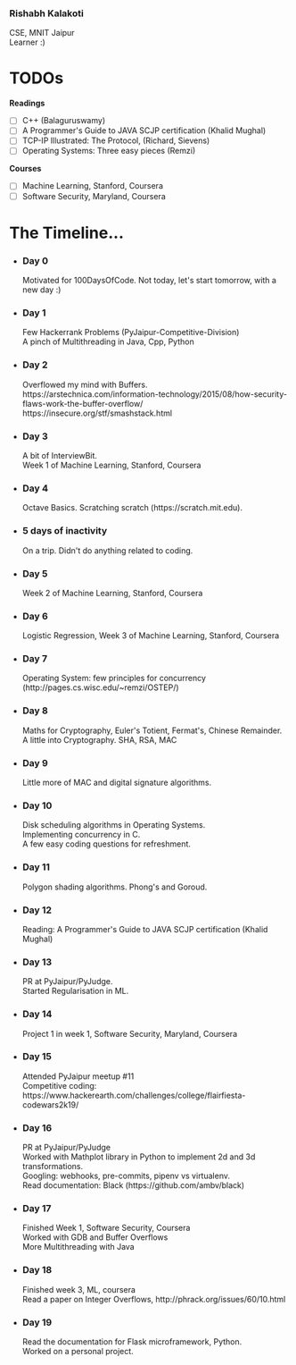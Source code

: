 <h3>Rishabh Kalakoti</h3>
<p>
CSE, MNIT Jaipur
<br>
Learner :)
</p>

# TODOs
**Readings**
- [ ] C++ (Balaguruswamy)
- [ ] A Programmer's Guide to JAVA SCJP certification (Khalid Mughal)
- [ ] TCP-IP Illustrated: The Protocol, (Richard, Sievens)
- [ ] Operating Systems: Three easy pieces (Remzi)

**Courses**
- [ ] Machine Learning, Stanford, Coursera
- [ ] Software Security, Maryland, Coursera

# The Timeline...
<ul>
<li>
<h3>Day 0</h3>
Motivated for 100DaysOfCode. Not today, let's start tomorrow, with a new day :)
</li>
<li>
<h3>Day 1</h3>
Few Hackerrank Problems (PyJaipur-Competitive-Division)<br>
A pinch of Multithreading in Java, Cpp, Python
</li>
<li>
<h3>Day 2</h3>
  Overflowed my mind with Buffers.<br>
  https://arstechnica.com/information-technology/2015/08/how-security-flaws-work-the-buffer-overflow/<br>
  https://insecure.org/stf/smashstack.html
</li>
<li>
<h3>Day 3</h3>
  A bit of InterviewBit.<br>
  Week 1 of Machine Learning, Stanford, Coursera
</li>
<li>
 <h3>Day 4</h3>
  Octave Basics. Scratching scratch (https://scratch.mit.edu).
</li>
<li>
<h3>5 days of inactivity</h3>
  On a trip. Didn't do anything related to coding.
  
</li>
  <li>
 <h3>Day 5</h3>
  Week 2 of Machine Learning, Stanford, Coursera
</li>
  <li>
 <h3>Day 6</h3>
  Logistic Regression, Week 3 of Machine Learning, Stanford, Coursera
</li>
  
  <li>
 <h3>Day 7</h3>
  Operating System: few principles for concurrency (http://pages.cs.wisc.edu/~remzi/OSTEP/)
</li>

  <li>
 <h3>Day 8</h3>
  Maths for Cryptography, Euler's Totient, Fermat's, Chinese Remainder.
  <br>
  A little into Cryptography. SHA, RSA, MAC
</li>
 <li>
 <h3>Day 9</h3>
  Little more of MAC and digital signature algorithms.
</li>

 <li>
  <h3>Day 10</h3>
  Disk scheduling algorithms in Operating Systems.<br>
  Implementing concurrency in C.<br>
  A few easy coding questions for refreshment.
</li>
<li>
  <h3>Day 11</h3>
  Polygon shading algorithms. Phong's and Goroud.
</li>
<li>
  <h3>Day 12</h3>
  Reading: A Programmer's Guide to JAVA SCJP certification (Khalid Mughal)
</li>

<li>
  <h3>Day 13</h3>
  PR at PyJaipur/PyJudge.<br>
  Started Regularisation in ML.
</li>

<li>
  <h3>Day 14</h3>
  Project 1 in week 1, Software Security, Maryland, Coursera
</li>

<li>
  <h3>Day 15</h3>
  Attended PyJaipur meetup #11<br>
  Competitive coding: https://www.hackerearth.com/challenges/college/flairfiesta-codewars2k19/
</li>

<li>
  <h3>Day 16</h3>
  PR at PyJaipur/PyJudge<br>
  Worked with Mathplot library in Python to implement 2d and 3d transformations.<br>
  Googling: webhooks, pre-commits, pipenv vs virtualenv.<br>
  Read documentation: Black (https://github.com/ambv/black)
</li>

<li>
  <h3>Day 17</h3>
  Finished Week 1, Software Security, Coursera<br>
  Worked with GDB and Buffer Overflows<br>
  More Multithreading with Java
</li>

<li>
  <h3>Day 18</h3>
  Finished week 3, ML, coursera<br>
  Read a paper on Integer Overflows, http://phrack.org/issues/60/10.html
</li>
<li>
  <h3>Day 19</h3>
  
</li>
  Read the documentation for Flask microframework, Python.<br>
  Worked on a personal project.
</ul>
